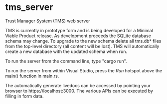 # tms_server

Trust Manager System (TMS) web server

TMS is currently in prototype form and is being developed for a Minimal Viable Product release.  As development proceeds the SQLite database schema may change.  To upgrade to the new schema delete all tms.db* files from the top-level directory (all content will be lost).  TMS will automatically create a new database with the updated schema when run.

To run the server from the command line, type "cargo run".

To run the server from within Visual Studio, press the *Run* hotspot above the main() function in main.rs.

The automatically generate livedocs can be accessed by pointing your browser to https://localhost:3000.  The various APIs can be executed by filling in form data.
